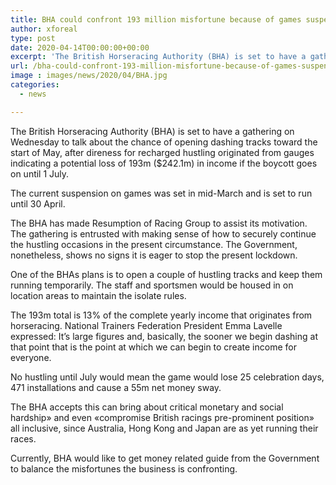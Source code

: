 ```yaml
---
title: BHA could confront 193 million misfortune because of games suspension
author: xforeal 
type: post
date: 2020-04-14T00:00:00+00:00
excerpt: 'The British Horseracing Authority (BHA) is set to have a gathering on Wednesday to talk about the chance of opening dashing tracks toward the start of May, after criticalness for restored hustling originated from gauges indicating a potential loss of 193m ($242 '
url: /bha-could-confront-193-million-misfortune-because-of-games-suspension/
image : images/news/2020/04/BHA.jpg
categories:
  - news

---
```

The British Horseracing Authority (BHA) is set to have a gathering on Wednesday to talk about the chance of opening dashing tracks toward the start of May, after direness for recharged hustling originated from gauges indicating a potential loss of 193m ($242.1m) in income if the boycott goes on until 1 July. 

The current suspension on games was set in mid-March and is set to run until 30 April. 

The BHA has made Resumption of Racing Group to assist its motivation. The gathering is entrusted with making sense of how to securely continue the hustling occasions in the present circumstance. The Government, nonetheless, shows no signs it is eager to stop the present lockdown. 

One of the BHAs plans is to open a couple of hustling tracks and keep them running temporarily. The staff and sportsmen would be housed in on location areas to maintain the isolate rules. 

The 193m total is 13&percnt; of the complete yearly income that originates from horseracing. National Trainers Federation President Emma Lavelle expressed: It&#8217;s large figures and, basically, the sooner we begin dashing at that point that is the point at which we can begin to create income for everyone. 

No hustling until July would mean the game would lose 25 celebration days, 471 installations and cause a 55m net money sway. 

The BHA accepts this can bring about critical monetary and social hardship&#187; and even &#171;compromise British racings pre-prominent position&#187; all inclusive, since Australia, Hong Kong and Japan are as yet running their races. 

Currently, BHA would like to get money related guide from the Government to balance the misfortunes the business is confronting.